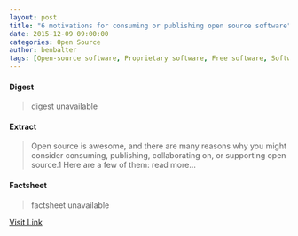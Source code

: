 ```yaml
---
layout: post
title: "6 motivations for consuming or publishing open source software"
date: 2015-12-09 09:00:00
categories: Open Source
author: benbalter
tags: [Open-source software, Proprietary software, Free software, Software, Software development, Software bug, Technology, Transparency (behavior), Source code, Free software movement, Macroeconomics, Use case, Computing]
---
```



#### Digest
>digest unavailable

#### Extract
>Open source is awesome, and there are many reasons why you might consider consuming, publishing, collaborating on, or supporting open source.1 Here are a few of them: read more...

#### Factsheet
>factsheet unavailable

[Visit Link](https://opensource.com/life/15/12/why-open-source)


